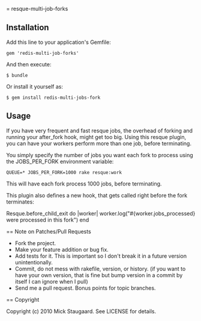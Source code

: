 = resque-multi-job-forks

## Installation

Add this line to your application's Gemfile:

    gem 'redis-multi-job-forks'

And then execute:

    $ bundle

Or install it yourself as:

    $ gem install redis-multi-jobs-fork
    
## Usage

If you have very frequent and fast resque jobs, the overhead of forking and running your after_fork hook, might get too big. Using this resque plugin, you can have your workers perform more than one job, before terminating.

You simply specify the number of jobs you want each fork to process using the JOBS_PER_FORK environment variable:

    QUEUE=* JOBS_PER_FORK=1000 rake resque:work

This will have each fork process 1000 jobs, before terminating.

This plugin also defines a new hook, that gets called right before the fork terminates:

  Resque.before_child_exit do |worker|
    worker.log("#{worker.jobs_processed} were processed in this fork")
  end
  

== Note on Patches/Pull Requests
 
* Fork the project.
* Make your feature addition or bug fix.
* Add tests for it. This is important so I don't break it in a
  future version unintentionally.
* Commit, do not mess with rakefile, version, or history.
  (if you want to have your own version, that is fine but bump version in a commit by itself I can ignore when I pull)
* Send me a pull request. Bonus points for topic branches.

== Copyright

Copyright (c) 2010 Mick Staugaard. See LICENSE for details.
